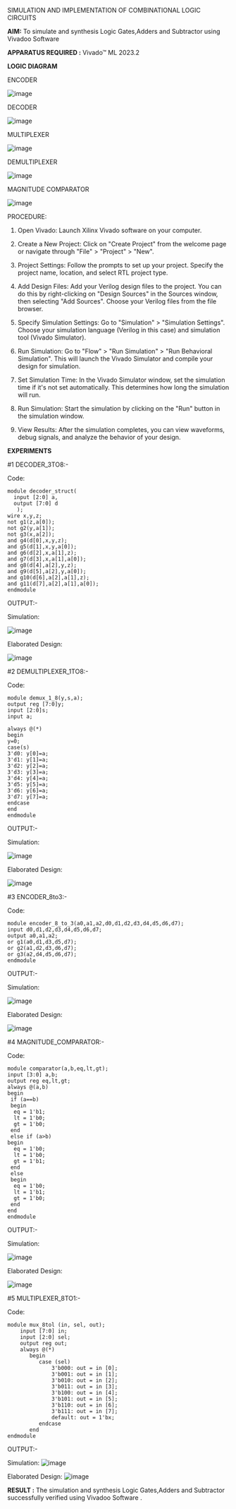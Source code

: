 SIMULATION AND IMPLEMENTATION OF  COMBINATIONAL LOGIC CIRCUITS

**AIM:** 
 To simulate and synthesis Logic Gates,Adders and Subtractor using Vivadoo Software
 
**APPARATUS REQUIRED :**  Vivado™ ML 2023.2

**LOGIC DIAGRAM**

ENCODER

![image](https://github.com/navaneethans/VLSI-LAB-EXP-2/assets/6987778/3cd1f95e-7531-4cad-9154-fdd397ac439e)


DECODER

![image](https://github.com/navaneethans/VLSI-LAB-EXP-2/assets/6987778/45a5e6cf-bbe0-4fd5-ac84-e5ad4477483b)


MULTIPLEXER

![image](https://github.com/navaneethans/VLSI-LAB-EXP-2/assets/6987778/427f75b2-8e67-44b9-ac45-a66651787436)


DEMULTIPLEXER

![image](https://github.com/navaneethans/VLSI-LAB-EXP-2/assets/6987778/1c45a7fc-08ac-4f76-87f2-c084e7150557)


MAGNITUDE COMPARATOR

![image](https://github.com/navaneethans/VLSI-LAB-EXP-2/assets/6987778/b2fe7a05-6bf7-4dcb-8f5d-28abbf7ea8c2)


  
PROCEDURE:
1. Open Vivado: Launch Xilinx Vivado software on your computer.

2. Create a New Project: Click on "Create Project" from the welcome page or navigate through "File" > "Project" > "New".

3. Project Settings: Follow the prompts to set up your project. Specify the project name, location, and select RTL project type.

4. Add Design Files: Add your Verilog design files to the project. You can do this by right-clicking on "Design Sources" in the Sources window, then selecting "Add Sources". Choose your Verilog files from the file browser.

5. Specify Simulation Settings: Go to "Simulation" > "Simulation Settings". Choose your simulation language (Verilog in this case) and simulation tool (Vivado Simulator).

6. Run Simulation: Go to "Flow" > "Run Simulation" > "Run Behavioral Simulation". This will launch the Vivado Simulator and compile your design for simulation.

7. Set Simulation Time: In the Vivado Simulator window, set the simulation time if it's not set automatically. This determines how long the simulation will run.

8. Run Simulation: Start the simulation by clicking on the "Run" button in the simulation window.

9. View Results: After the simulation completes, you can view waveforms, debug signals, and analyze the behavior of your design.

**EXPERIMENTS**

#1
DECODER_3TO8:-

Code:
~~~
module decoder_struct(  
  input [2:0] a,    
  output [7:0] d    
   );
wire x,y,z;
not g1(z,a[0]);
not g2(y,a[1]);
not g3(x,a[2]);
and g4(d[0],x,y,z);
and g5(d[1],x,y,a[0]);
and g6(d[2],x,a[1],z);
and g7(d[3],x,a[1],a[0]);
and g8(d[4],a[2],y,z);
and g9(d[5],a[2],y,a[0]);
and g10(d[6],a[2],a[1],z);
and g11(d[7],a[2],a[1],a[0]);
endmodule
~~~



OUTPUT:-

Simulation:

![image](https://github.com/lycanthrope004/VLSI-LAB-EXP-2/assets/121667830/55e67f15-028f-47ab-81f1-64eb42a874ad)

Elaborated Design:

![image](https://github.com/lycanthrope004/VLSI-LAB-EXP-2/assets/121667830/a6ab2587-f080-4337-8744-a3ce5a48083d)

#2
DEMULTIPLEXER_1TO8:-

Code:
~~~
module demux_1_8(y,s,a);
output reg [7:0]y;
input [2:0]s;
input a;

always @(*)
begin 
y=0;
case(s)
3'd0: y[0]=a;
3'd1: y[1]=a;
3'd2: y[2]=a;
3'd3: y[3]=a;
3'd4: y[4]=a;
3'd5: y[5]=a;
3'd6: y[6]=a;
3'd7: y[7]=a;
endcase
end
endmodule
~~~

OUTPUT:-

Simulation:

![image](https://github.com/lycanthrope004/VLSI-LAB-EXP-2/assets/121667830/6f259c21-c152-489b-8f03-b319a667cc74)

Elaborated Design:

![image](https://github.com/lycanthrope004/VLSI-LAB-EXP-2/assets/121667830/5e679288-7f30-4cc1-89ab-cf8f9100d6ef)

#3
ENCODER_8to3:-

Code:
~~~
module encoder_8_to_3(a0,a1,a2,d0,d1,d2,d3,d4,d5,d6,d7);
input d0,d1,d2,d3,d4,d5,d6,d7;
output a0,a1,a2;
or g1(a0,d1,d3,d5,d7);
or g2(a1,d2,d3,d6,d7);
or g3(a2,d4,d5,d6,d7);
endmodule

~~~

OUTPUT:-

Simulation:

![image](https://github.com/lycanthrope004/VLSI-LAB-EXP-2/assets/121667830/568bd01a-8eea-45a2-b033-4b433f67f883)

Elaborated Design:

![image](https://github.com/lycanthrope004/VLSI-LAB-EXP-2/assets/121667830/b3745ffe-493a-44c5-9f74-8a99f2c32b28)

#4
MAGNITUDE_COMPARATOR:-

Code:
~~~
module comparator(a,b,eq,lt,gt);
input [3:0] a,b;
output reg eq,lt,gt;
always @(a,b)
begin
 if (a==b)
 begin
  eq = 1'b1;
  lt = 1'b0;
  gt = 1'b0;
 end
 else if (a>b)
begin
  eq = 1'b0;
  lt = 1'b0;
  gt = 1'b1;
 end
 else
 begin
  eq = 1'b0;
  lt = 1'b1;
  gt = 1'b0;
 end
end 
endmodule
~~~

OUTPUT:-

Simulation:

![image](https://github.com/lycanthrope004/VLSI-LAB-EXP-2/assets/121667830/8c173599-802a-4297-ad2d-ab1c5b537f77)

Elaborated Design:

![image](https://github.com/lycanthrope004/VLSI-LAB-EXP-2/assets/121667830/3ed0152f-6e86-4c81-adb5-3deb95aa9451)

#5
MULTIPLEXER_8TO1:-

Code:
~~~
module mux_8tol (in, sel, out);
    input [7:0] in;
    input [2:0] sel;
    output reg out;
    always @(*)
       begin
          case (sel)
              3'b000: out = in [0];
              3'b001: out = in [1];
              3'b010: out = in [2];
              3'b011: out = in [3];
              3'b100: out = in [4];
              3'b101: out = in [5];
              3'b110: out = in [6];
              3'b111: out = in [7];
              default: out = 1'bx;
          endcase
       end
endmodule
~~~
OUTPUT:-

Simulation:
![image](https://github.com/lycanthrope004/VLSI-LAB-EXP-2/assets/121667830/d8d9bddb-adde-45cb-8046-d12d8886f7a0)



Elaborated Design:
![image](https://github.com/lycanthrope004/VLSI-LAB-EXP-2/assets/121667830/e76f843c-3d83-4e20-8ea7-b887494303d2)


**RESULT :** The simulation and synthesis Logic Gates,Adders and Subtractor successfully verified using Vivadoo Software .


